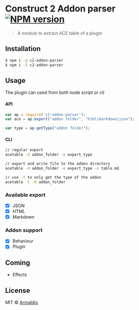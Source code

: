 # Construct 2 Addon parser [![NPM version][npm-image]][npm-url]
> A module to extract ACE table of a plugin

## Installation

```sh
$ npm i -g c2-addon-parser
$ npm i -S c2-addon-parser
```

## Usage

The plugin can used from both node script or cli

#### **API**
```javascript
var ap = require('c2-addon-parser');
var ace = ap.export("addon folder", "html/markdown/json");

var type = ap.getType("addon folder");
```

#### **CLI**
```sh
// regular export
acetable -d addon_folder -e export_type

// export and write file to the addon directory
acetable -d addon_folder -e export_type -o table.md

// use -t to only get the type of the addon
acetable -t -d addon_folder
```

### Available export 
- [x] JSON
- [x] HTML
- [x] Markdown

### Addon support
- [x] Behaviour
- [x] Plugin

## Coming
* Effects

## License

MIT © [Armaldio](armaldio.xyz)


[npm-image]: https://badge.fury.io/js/c2-addon-parser.svg
[npm-url]: https://npmjs.org/package/c2-addon-parser
[travis-image]: https://travis-ci.org/armaldio/c2-addon-parser.svg?branch=master
[travis-url]: https://travis-ci.org/armaldio/c2-addon-parser
[daviddm-image]: https://david-dm.org/armaldio/c2-addon-parser.svg?theme=shields.io
[daviddm-url]: https://david-dm.org/armaldio/c2-addon-parser

